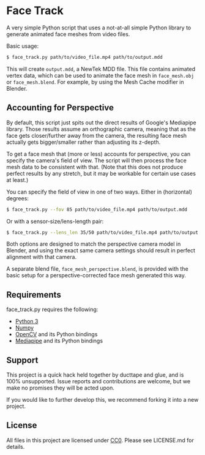 # Face Track

A very simple Python script that uses a not-at-all simple Python library to generate animated face meshes from video files.

Basic usage:

```bash
$ face_track.py path/to/video_file.mp4 path/to/output.mdd
```

This will create `output.mdd`, a NewTek MDD file.  This file contains animated vertex data, which can be used to animate the face mesh in `face_mesh.obj` or `face_mesh.blend`.  For example, by using the Mesh Cache modifier in Blender.


## Accounting for Perspective

By default, this script just spits out the direct results of Google's Mediapipe library.  Those results assume an orthographic camera, meaning that as the face gets closer/further away from the camera, the resulting face mesh actually gets bigger/smaller rather than adjusting its z-depth.

To get a face mesh that (more or less) accounts for perspective, you can specify the camera's field of view.  The script will then process the face mesh data to be consistent with that.  (Note that this does not produce perfect results by any stretch, but it may be workable for certain use cases at least.)

You can specify the field of view in one of two ways.  Either in (horizontal) degrees:

```bash
$ face_track.py --fov 85 path/to/video_file.mp4 path/to/output.mdd
```

Or with a sensor-size/lens-length pair:

```bash
$ face_track.py --lens_len 35/50 path/to/video_file.mp4 path/to/output.mdd
```

Both options are designed to match the perspective camera model in Blender, and using the exact same camera settings should result in perfect alignment with that camera.

A separate blend file, `face_mesh_perspective.blend`, is provided with the basic setup for a perspective-corrected face mesh generated this way.


## Requirements

face_track.py requires the following:

- [Python 3](https://www.python.org)
- [Numpy](https://numpy.org)
- [OpenCV](https://opencv.org) and its Python bindings
- [Mediapipe](https://mediapipe.dev) and its Python bindings


## Support

This project is a quick hack held together by ducttape and glue, and is 100% unsupported.  Issue reports and contributions are welcome, but we make no promises they will be acted upon.

If you would like to further develop this, we recommend forking it into a new project.


## License

All files in this project are licensed under [CC0](https://creativecommons.org/publicdomain/zero/1.0/).  Please see LICENSE.md for details.
